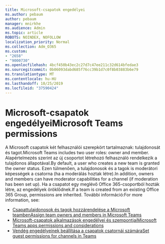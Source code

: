```yaml
---
title: Microsoft-csapatok engedélyei
ms.author: pebaum
author: pebaum
manager: mnirkhe
ms.audience: Admin
ms.topic: article
ROBOTS: NOINDEX, NOFOLLOW
localization_priority: Normal
ms.collection: Adm_O365
ms.custom:
- "2658"
- "9000730"
ms.openlocfilehash: 4bcf450b43ec2c27d7c47ee211c32d614bfedae3
ms.sourcegitcommit: 0b06093dabd685f76cc39b1d7c0f8b03883b6e79
ms.translationtype: MT
ms.contentlocale: hu-HU
ms.lasthandoff: 10/25/2019
ms.locfileid: "37590424"
---
```

# <a name="microsoft-teams-permissions"></a><span data-ttu-id="419a6-102">Microsoft-csapatok engedélyei</span><span class="sxs-lookup"><span data-stu-id="419a6-102">Microsoft Teams permissions</span></span>

<span data-ttu-id="419a6-103">A Microsoft csapatok két felhasználói szerepkört tartalmaznak: tulajdonosát és tagot.</span><span class="sxs-lookup"><span data-stu-id="419a6-103">Microsoft Teams includes two user roles: owner and member.</span></span> <span data-ttu-id="419a6-104">Alapértelmezés szerint az új csoportot létrehozó felhasználó rendelkezik a tulajdonos állapotával.</span><span class="sxs-lookup"><span data-stu-id="419a6-104">By default, a user who creates a new team is granted the owner status.</span></span> <span data-ttu-id="419a6-105">Ezen túlmenően, a tulajdonosok és a tagok is moderátori képességek a csatorna (ha a moderálás hoztak létre).</span><span class="sxs-lookup"><span data-stu-id="419a6-105">In addition, owners and members can have moderator capabilities for a channel (if moderation has been set up).</span></span> <span data-ttu-id="419a6-106">Ha a csapatot egy meglévő Office 365-csoportból hozták létre, az engedélyek öröklődnek.</span><span class="sxs-lookup"><span data-stu-id="419a6-106">If a team is created from an existing Office 365 Group, permissions are inherited.</span></span> <span data-ttu-id="419a6-107">További információ:</span><span class="sxs-lookup"><span data-stu-id="419a6-107">For more information, see:</span></span>

- [<span data-ttu-id="419a6-108">Csapattulajdonosok és tagok hozzárendelése a Microsoft teamben</span><span class="sxs-lookup"><span data-stu-id="419a6-108">Assign team owners and members in Microsoft Teams</span></span>](https://docs.microsoft.com/microsoftteams/assign-roles-permissions)
- [<span data-ttu-id="419a6-109">Microsoft-csapatok alkalmazások engedélyei és szempontjai</span><span class="sxs-lookup"><span data-stu-id="419a6-109">Microsoft Teams apps permissions and considerations</span></span>](https://docs.microsoft.com/microsoftteams/app-permissions)
- [<span data-ttu-id="419a6-110">Vendég engedélyeinek beállítása a csapatok csatornái számára</span><span class="sxs-lookup"><span data-stu-id="419a6-110">Set guest permissions for channels in Teams</span></span>](https://support.office.com/article/4756c468-2746-4bfd-a582-736d55fcc169)
